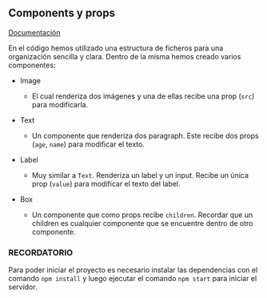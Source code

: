 ## Components y props

[Documentación](https://tailor-hub.notion.site/Componentes-y-Props-5ad80b4612634251a6fcfa14626a60a8)

En el código hemos utilizado una estructura de ficheros para una organización sencilla y clara.
Dentro de la misma hemos creado varios componentes:

- Image
  - El cual renderiza dos imágenes y una de ellas recibe una prop (`src`) para modificarla.

- Text
  - Un componente que renderiza dos paragraph. Este recibe dos props (`age`, `name`) para modificar el texto.

- Label
  - Muy similar a `Text`. Renderiza un label y un input. Recibe un única prop (`value`) para modificar el texto del label.

- Box
  - Un componente que como props recibe `children`. Recordar que un children es cualquier componente que se encuentre dentro de otro componente.

### RECORDATORIO

Para poder iniciar el proyecto es necesario instalar las dependencias con el comando `npm install` y luego ejecutar el comando `npm start` para iniciar el servidor.